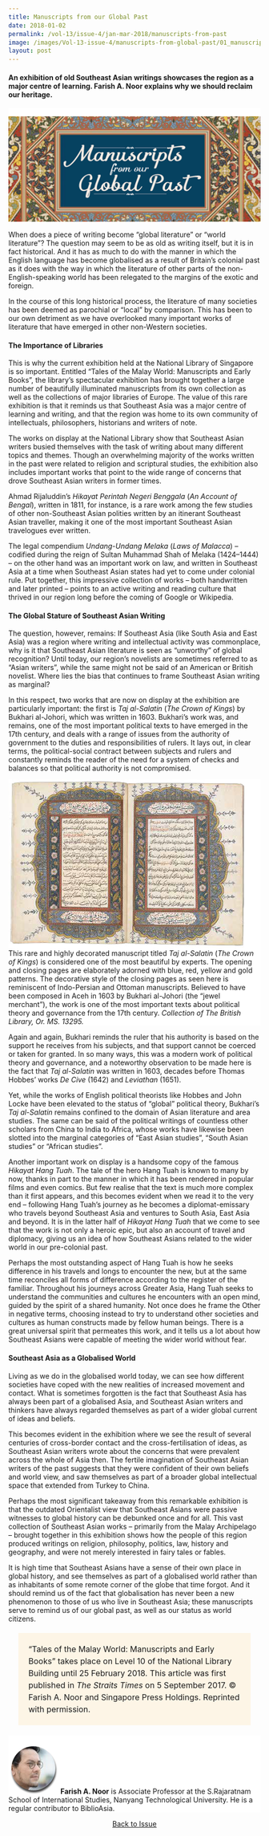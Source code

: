```yaml
---
title: Manuscripts from our Global Past
date: 2018-01-02
permalink: /vol-13/issue-4/jan-mar-2018/manuscripts-from-past
image: /images/Vol-13-issue-4/manuscripts-from-global-past/01_manuscript.png
layout: post
---
```

#### An exhibition of old Southeast Asian writings showcases the region as a major centre of learning. **Farish A. Noor** explains why we should reclaim our heritage.

<div style="background-color: white;"><br><img src="/images/Vol-13-issue-4/manuscripts-from-global-past/01_manuscript.png"></div>

When does a piece of writing become “global literature” or “world literature”? The question may seem to be as old as writing itself, but it is in fact historical. And it has as much to do with the manner in which the English language has become globalised as a result of Britain’s colonial past as it does with the way in which the literature of other parts of the non-English-speaking world has been relegated to the margins of the exotic and foreign.

In the course of this long historical process, the literature of many societies has been deemed as parochial or “local” by comparison. This has been to our own detriment as we have overlooked many important works of literature that have emerged in other non-Western societies.

#### **The Importance of Libraries**

This is why the current exhibition held at the National Library of Singapore is so important. Entitled “Tales of the Malay World: Manuscripts and Early Books”, the library’s spectacular exhibition has brought together a large number of beautifully illuminated manuscripts from its own collection as well as the collections of major libraries of Europe. The value of this rare exhibition is that it reminds us that Southeast Asia was a major centre of learning and writing, and that the region was home to its own community of intellectuals, philosophers, historians and writers of note.

The works on display at the National Library show that Southeast Asian writers busied themselves with the task of writing about many different topics and themes. Though an overwhelming majority of the works written in the past were related to religion and scriptural studies, the exhibition also includes important works that point to the wide range of concerns that drove Southeast Asian writers in former times.

Ahmad Rijaluddin’s *Hikayat Perintah Negeri Benggala* (*An Account of Bengal*), written in 1811, for instance, is a rare work among the few studies of other non-Southeast Asian polities written by an itinerant Southeast Asian traveller, making it one of the most important Southeast Asian travelogues ever written.

The legal compendium *Undang-Undang Melaka* (*Laws of Malacca*) – codified during the reign of Sultan Muhammad Shah of Melaka (1424–1444) – on the other hand was an important work on law, and written in Southeast Asia at a time when Southeast Asian states had yet to come under colonial rule. Put together, this impressive collection of works – both handwritten and later printed – points to an active writing and reading culture that thrived in our region long before the coming of Google or Wikipedia.

#### **The Global Stature of Southeast Asian Writing**

The question, however, remains: If Southeast Asia (like South Asia and East Asia) was a region where writing and intellectual activity was commonplace, why is it that Southeast Asian literature is seen as “unworthy” of global recognition? Until today, our region’s novelists are sometimes referred to as “Asian writers”, while the same might not be said of an American or British novelist. Where lies the bias that continues to frame Southeast Asian writing as marginal?

In this respect, two works that are now on display at the exhibition are particularly important: the first is *Taj al-Salatin* (*The Crown of Kings*) by Bukhari al-Johori, which was written in 1603. Bukhari’s work was, and remains, one of the most important political texts to have emerged in the 17th century, and deals with a range of issues from the authority of government to the duties and responsibilities of rulers. It lays out, in clear terms, the political-social contract between subjects and rulers and constantly reminds the reader of the need for a system of checks and balances so that political authority is not compromised.

<div style="background-color: white;"><img src="/images/Vol-13-issue-4/manuscripts-from-global-past/02_manuscript.jpg">This rare and highly decorated manuscript titled <i>Taj al-Salatin</i> (<i>The Crown of Kings</i>) is considered one of the most beautiful by experts. The opening and closing pages are elaborately adorned with blue, red, yellow and gold patterns. The decorative style of the closing pages as seen here is reminiscent of Indo-Persian and Ottoman manuscripts. Believed to have been composed in Aceh in 1603 by Bukhari al-Johori (the “jewel merchant”), the work is one of the most important texts about political theory and governance from the 17th century. <i>Collection of The British Library, Or. MS. 13295.</i></div>

Again and again, Bukhari reminds the ruler that his authority is based on the support he receives from his subjects, and that support cannot be coerced or taken for granted. In so many ways, this was a modern work of political theory and governance, and a noteworthy observation to be made here is the fact that *Taj al-Salatin* was written in 1603, decades before Thomas Hobbes’ works *De Cive* (1642) and *Leviathan* (1651).

Yet, while the works of English political theorists like Hobbes and John Locke have been elevated to the status of “global” political theory, Bukhari’s *Taj al-Salatin* remains confined to the domain of Asian literature and area studies. The same can be said of the political writings of countless other scholars from China to India to Africa, whose works have likewise been slotted into the marginal categories of “East Asian studies”, “South Asian studies” or “African studies”.

Another important work on display is a handsome copy of the famous *Hikayat Hang Tuah*. The tale of the hero Hang Tuah is known to many by now, thanks in part to the manner in which it has been rendered in popular films and even comics. But few realise that the text is much more complex than it first appears, and this becomes evident when we read it to the very end – following Hang Tuah’s journey as he becomes a diplomat-emissary who travels beyond Southeast Asia and ventures to South Asia, East Asia and beyond. It is in the latter half of *Hikayat Hang Tuah* that we come to see that the work is not only a heroic epic, but also an account of travel and diplomacy, giving us an idea of how Southeast Asians related to the wider world in our pre-colonial past.

Perhaps the most outstanding aspect of Hang Tuah is how he seeks difference in his travels and longs to encounter the new, but at the same time reconciles all forms of difference according to the register of the familiar. Throughout his journeys across Greater Asia, Hang Tuah seeks to understand the communities and cultures he encounters with an open mind, guided by the spirit of a shared humanity. Not once does he frame the Other in negative terms, choosing instead to try to understand other societies and cultures as human constructs made by fellow human beings. There is a great universal spirit that permeates this work, and it tells us a lot about how Southeast Asians were capable of meeting the wider world without fear.

#### **Southeast Asia as a Globalised World**

Living as we do in the globalised world today, we can see how different societies have coped with the new realities of increased movement and contact. What is sometimes forgotten is the fact that Southeast Asia has always been part of a globalised Asia, and Southeast Asian writers and thinkers have always regarded themselves as part of a wider global current of ideas and beliefs.

This becomes evident in the exhibition where we see the result of several centuries of cross-border contact and the cross-fertilisation of ideas, as Southeast Asian writers wrote about the concerns that were prevalent across the whole of Asia then. The fertile imagination of Southeast Asian writers of the past suggests that they were confident of their own beliefs and world view, and saw themselves as part of a broader global intellectual space that extended from Turkey to China.

Perhaps the most significant takeaway from this remarkable exhibition is that the outdated Orientalist view that Southeast Asians were passive witnesses to global history can be debunked once and for all. This vast collection of Southeast Asian works – primarily from the Malay Archipelago – brought together in this exhibition shows how the people of this region produced writings on religion, philosophy, politics, law, history and geography, and were not merely interested in fairy tales or fables.

It is high time that Southeast Asians have a sense of their own place in global history, and see themselves as part of a globalised world rather than as inhabitants of some remote corner of the globe that time forgot. And it should remind us of the fact that globalisation has never been a new phenomenon to those of us who live in Southeast Asia; these manuscripts serve to remind us of our global past, as well as our status as world citizens.

<span style="background-colour: #fdf5e6; padding: 20px; margin: 20px; background:#fdf5e6; display:block; font-size:1rem; line-height:1.5rem;">“Tales of the Malay World: Manuscripts and Early Books” takes place on Level 10 of the National Library Building until 25 February 2018. This article was first published in <i>The Straits Times</i> on 5 September 2017. © Farish A. Noor and Singapore Press Holdings. Reprinted with permission.</span>

<div style="background-color: white;">
<br>
<img style="width: 100px; height: 100px;" src="/images/Vol-13-issue-4/manuscripts-from-global-past/farish.png">
<b>Farish A. Noor</b> is Associate Professor at the S.Rajaratnam School of International Studies, Nanyang Technological University. He is a regular contributor to BiblioAsia.
</div>

<a href="/vol-13/issue-4/jan-mar-2018/"><center>Back to Issue</center></a>